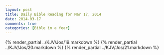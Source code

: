 ```yaml
---
layout: post
title: Daily Bible Reading for Mar 17, 2014
date: 2014-03-17
comments: true
categories: [Bible in a Year]
---
```

{% render_partial ../KJV/Jos/19.markdown %}
{% render_partial ../KJV/Jos/20.markdown %}
{% render_partial ../KJV/Jos/21.markdown %}
